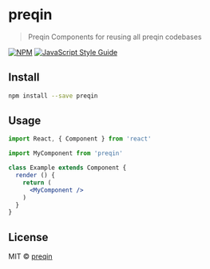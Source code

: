 # preqin

> Preqin Components for reusing all preqin codebases

[![NPM](https://img.shields.io/npm/v/preqin.svg)](https://www.npmjs.com/package/preqin) [![JavaScript Style Guide](https://img.shields.io/badge/code_style-standard-brightgreen.svg)](https://standardjs.com)

## Install

```bash
npm install --save preqin
```

## Usage

```jsx
import React, { Component } from 'react'

import MyComponent from 'preqin'

class Example extends Component {
  render () {
    return (
      <MyComponent />
    )
  }
}
```

## License

MIT © [preqin](https://github.com/preqin)
